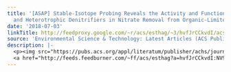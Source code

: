 ```yaml
---
title: '[ASAP] Stable-Isotope Probing Reveals the Activity and Function of Autotrophic
  and Heterotrophic Denitrifiers in Nitrate Removal from Organic-Limited Wastewater'
date: '2018-07-03'
linkTitle: http://feedproxy.google.com/~r/acs/esthag/~3/hvfJrCCkvdI/acs.est.8b01993
source: 'Environmental Science & Technology: Latest Articles (ACS Publications)'
description: |-
  <p><img src="https://pubs.acs.org/appl/literatum/publisher/achs/journals/content/esthag/0/esthag.ahead-of-print/acs.est.8b01993/20180703/images/medium/es-2018-01993m_0006.gif" alt="TOC Graphic"/></p><div><cite>Environmental Science & Technology</cite></div><div>DOI: 10.1021/acs.est.8b01993</div><div class="feedflare">
  <a href="http://feeds.feedburner.com/~ff/acs/esthag?a=hvfJrCCkvdI:NV9sOd1VZ8A:yIl2AUoC8zA"><img src="http://feeds.feedburner.com/~ff/acs/esthag?d=yIl2AUoC8zA" border="0"></img></a>
---
```

